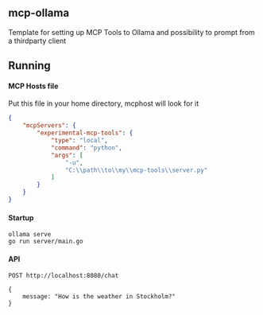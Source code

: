## mcp-ollama
Template for setting up MCP Tools to Ollama and possibility to prompt from a thirdparty client

## Running

#### MCP Hosts file

Put this file in your home directory, mcphost will look for it
```json
{
    "mcpServers": {
        "experimental-mcp-tools": {
            "type": "local",
            "command": "python",
            "args": [
                "-u",
                "C:\\path\\to\\my\\mcp-tools\\server.py"
            ]
        }
    }
}
```

#### Startup
```
ollama serve
go run server/main.go
``` 

#### API

```http
POST http://localhost:8080/chat

{
    message: "How is the weather in Stockholm?"
}
```


